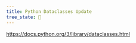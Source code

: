 ```yaml
---
title: Python Dataclasses Update
tree_state: 🌱
---
```


https://docs.python.org/3/library/dataclasses.html